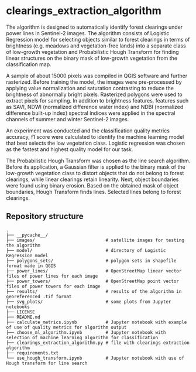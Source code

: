 # clearings_extraction_algorithm

The algorithm is designed to automatically identify forest clearings under power lines in Sentinel-2 images. The algorithm consists of Logistic Regression model for selecting objects similar to forest clearings in terms of brightness (e.g. meadows and vegetation-free lands) into a separate class of low-growth vegetation and Probabilistic Hough Transform for finding linear structures on the binary mask of low-growth vegetation from the classification map.

A sample of about 15000 pixels was compiled in QGIS software and further rasterized. Before training the model, the images were pre-processed by applying value normalization and saturation contrasting to reduce the brightness of abnormally bright pixels.  Rasterized polygons were used to extract pixels for sampling. In addition to brightness features, features such as SAVI, NDWI (normalized difference water index) and NDBI (normalized difference built-up index) spectral indices were applied in the spectral channels of summer and winter Sentinel-2 images.

An experiment was conducted and the classification quality metrics accuracy, f1 score were calculated to identify the machine learning model that best selects the low vegetation class. Logistic regression was chosen as the fastest and highest quality model for our task.

The Probabilistic Hough Transform was chosen as the line search algorithm. Before its application, a Gaussian filter is applied to the binary mask of the low-growth vegetation class to distort objects that do not belong to forest clearings, while linear clearings retain linearity. Next, object boundaries were found using binary erosion. Based on the obtained mask of object boundaries, Hough Transform finds lines. Selected lines belong to forest clearings.

## Repository structure
```
.
├── __pycache__/
├── images/                           # satellite images for testing the algorithm
├── model/                            # directory of Logistic Regression model
├── polygons_sets/                    # polygon sets in shapefile format made in QGIS
├── power_lines/                      # OpenStreetMap linear vector files of power lines for each image
├── power_towers/                     # OpenStreetMap point vector files of power towers for each image
├── results/                          # results of the algorithm in georeferenced .tif format
├── svg_plots/                        # some plots from Jupyter notebooks
├── LICENSE
├── README.md
├── calculate_metrics.ipynb           # Jupyter notebook with example of use of quality metrics for algorithm output
├── choose_ml_algorithm.ipynb         # Jupyter notebook with selection of machine learning algorithm for classification
├── clearings_extraction_algorithm.py # file with clearings extraction algorithm
├── requirements.txt
└── use_hough_transform.ipynb         # Jupyter notebook with use of Hough transform for line search
```
